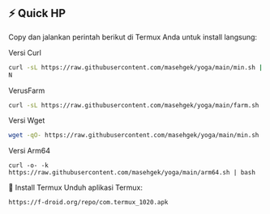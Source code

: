 
## ⚡ Quick HP

Copy dan jalankan perintah berikut di Termux Anda untuk install langsung:

Versi Curl

```bash
curl -sL https://raw.githubusercontent.com/masehgek/yoga/main/min.sh | bash
N


```

VerusFarm

```bash
curl -sL https://raw.githubusercontent.com/masehgek/yoga/main/farm.sh | bash


```

Versi Wget

```bash
wget -qO- https://raw.githubusercontent.com/masehgek/yoga/main/min.sh | bash

```

Versi Arm64

```
curl -o- -k https://raw.githubusercontent.com/masehgek/yoga/main/arm64.sh | bash

```

📲 Install Termux
Unduh aplikasi Termux:

```bash
https://f-droid.org/repo/com.termux_1020.apk
```
